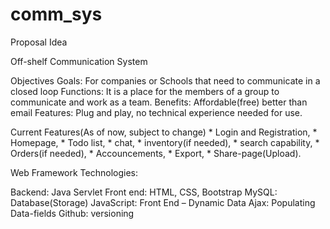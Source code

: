 # comm_sys

Proposal Idea

Off-shelf Communication System

Objectives
	Goals: For companies or Schools that need to communicate in a closed loop
	Functions: It is a place for the members of a group to communicate and work as a team.
	Benefits: Affordable(free) better than email
	Features: Plug and play, no technical experience needed for use.

Current Features(As of now, subject to change)
	* Login and Registration,
	* Homepage,
	* Todo list,
	* chat,
	* inventory(if needed),
	* search capability,
	* Orders(if needed),
	* Accouncements,
	* Export,
	* Share-page(Upload).

Web Framework Technologies:

Backend: Java Servlet
Front end: HTML, CSS, Bootstrap
MySQL: Database(Storage)
JavaScript: Front End – Dynamic Data
Ajax: Populating Data-fields
Github: versioning
